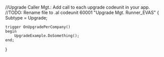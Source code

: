 //Upgrade Caller Mgt.: Add call to each upgrade codeunit in your app. //TODO: Rename file to .al
codeunit 60001 "Upgrade Mgt. Runner_EVAS"
{
    Subtype = Upgrade;

    trigger OnUpgradePerCompany()
    begin
        UpgradeExample.DoSomething();
    end;
}